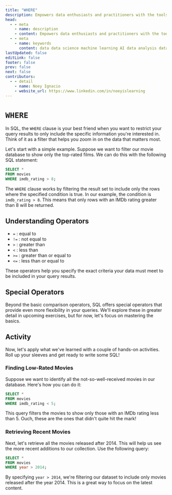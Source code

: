 ```yaml
---
title: "WHERE"
description: Empowers data enthusiasts and practitioners with the tools and knowledge to unlock the potential of data.
head:
  - - meta
    - name: description
    - content: Empowers data enthusiasts and practitioners with the tools and knowledge to unlock the potential of data.
  - - meta
    - name: keywords
      content: data data science machine learning AI data analysis data-driven data enthusiasts data practitioners
lastUpdated: false
editLink: false
footer: false
prev: false
next: false
contributors:
  - - detail
    - name: Noey Ignacio
    - website_url: https://www.linkedin.com/in/noeyislearning
---
```


# `WHERE`

In SQL, the `WHERE` clause is your best friend when you want to restrict your query results to only include the specific information you're interested in. Think of it as a filter that helps you zoom in on the data that matters most.

Let's start with a simple example. Suppose we want to filter our movie database to show only the top-rated films. We can do this with the following SQL statement:

```sql :line-numbers
SELECT *
FROM movies
WHERE imdb_rating > 8;
```

The `WHERE` clause works by filtering the result set to include only the rows where the specified condition is true. In our example, the condition is `imdb_rating > 8`. This means that only rows with an IMDb rating greater than 8 will be returned.

## Understanding Operators

- `=` : equal to
- `!=` : not equal to
- `>` : greater than
- `<` : less than
- `>=` : greater than or equal to
- `<=` : less than or equal to

These operators help you specify the exact criteria your data must meet to be included in your query results.

## Special Operators

Beyond the basic comparison operators, SQL offers special operators that provide even more flexibility in your queries. We'll explore these in greater detail in upcoming exercises, but for now, let's focus on mastering the basics.

## Activity

Now, let's apply what we've learned with a couple of hands-on activities. Roll up your sleeves and get ready to write some SQL!

### Finding Low-Rated Movies

Suppose we want to identify all the not-so-well-received movies in our database. Here's how you can do it:

```sql :line-numbers
SELECT *
FROM movies
WHERE imdb_rating < 5;
```

This query filters the movies to show only those with an IMDb rating less than 5. Ouch, these are the ones that didn't quite hit the mark!

<!--@include: ../_includes/tables/query-results-from-where.md-->

### Retrieving Recent Movies

Next, let's retrieve all the movies released after 2014. This will help us see the more recent additions to our collection. Use the following query:

```sql :line-numbers
SELECT *
FROM movies
WHERE year > 2014;
```

By specifying `year > 2014`, we're filtering our dataset to include only movies released after the year 2014. This is a great way to focus on the latest content.

<!--@include: ../_includes/tables/query-results-from-where-2.md-->
